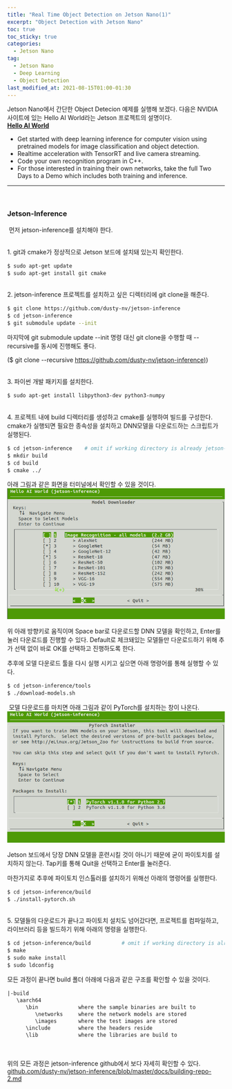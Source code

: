 ```yaml
---
title: "Real Time Object Detection on Jetson Nano(1)"
excerpt: "Object Detection with Jetson Nano"
toc: true
toc_sticky: true
categories:
  - Jetson Nano
tag:
  - Jetson Nano
  - Deep Learning
  - Object Detection
last_modified_at: 2021-08-15T01:00-01:30
---
```


Jetson Nano에서 간단한 Object Detecion 예제를 실행해 보겠다. 다음은 NVIDIA 사이트에 있는 Hello AI World라는 Jetson 프로젝트의 설명이다.
​
<br>**[Hello AI World](https://developer.nvidia.com/embedded/twodaystoademo#hello_ai_world)**
​
-   Get started with deep learning inference for computer vision using pretrained models for image classification and object detection.
-   Realtime acceleration with TensorRT and live camera streaming.
-   Code your own recognition program in C++.
-   For those interested in training their own networks, take the full Two Days to a Demo which includes both training and inference.

---
​
### Jetson-Inference
​
먼저 jetson-inference를 설치해야 한다.


<br>1\. git과 cmake가 정상적으로 Jetson 보드에 설치돼 있는지 확인한다.

``` bash
$ sudo apt-get update  
$ sudo apt-get install git cmake  
```

<br>2\. jetson-inference 프로젝트를 설치하고 싶은 디렉터리에 git clone을 해준다.

```bash
$ git clone https://github.com/dusty-nv/jetson-inference
$ cd jetson-inference
$ git submodule update --init
```

마지막에 git submodule update --init 명령 대신 git clone을 수행할 때 --recursive를 동시에 진행해도 좋다.

($ git clone --recursive [https://github.com/dusty-nv/jetson-inference)](https://github.com/dusty-nv/jetson-inference)) 

<br>3\. 파이썬 개발 패키지를 설치한다.

```bash
$ sudo apt-get install libpython3-dev python3-numpy
```

<br>4\. 프로젝트 내에 build 디렉터리를 생성하고 cmake를 실행하여 빌드를 구성한다. cmake가 실행되면 필요한 종속성을 설치하고 DNN모델을 다운로드하는 스크립트가 실행된다.

```bash
$ cd jetson-inference    # omit if working directory is already jetson-inference/ from above
$ mkdir build
$ cd build
$ cmake ../
```

아래 그림과 같은 화면을 터미널에서 확인할 수 있을 것이다.
​
![Real-Time-Object-Detection-on-Jetson-Nano(1)1](/assets/images/Real-Time-Object-Detection-on-Jetson-Nano(1)/Real-Time-Object-Detection-on-Jetson-Nano(1)1.jpg)

위 아래 방향키로 움직이며 Space bar로 다운로드할 DNN 모델을 확인하고, Enter를 눌러 다운로드를 진행할 수 있다. Default로 체크돼있는 모델들만 다운로드하기 위해 추가 선택 없이 바로 OK를 선택하고 진행하도록 한다.

추후에 모델 다운로드 툴을 다시 실행 시키고 싶으면 아래 명령어를 통해 실행할 수 있다.

```bash
$ cd jetson-inference/tools
$ ./download-models.sh
```
​
모델 다운로드를 마치면 아래 그림과 같이 PyTorch를 설치하는 창이 나온다.
​
![Real-Time-Object-Detection-on-Jetson-Nano(1)2](/assets/images/Real-Time-Object-Detection-on-Jetson-Nano(1)/Real-Time-Object-Detection-on-Jetson-Nano(1)2.jpg)

Jetson 보드에서 당장 DNN 모델을 훈련시킬 것이 아니기 때문에 굳이 파이토치를 설치하지 않는다. Tap키를 통해 Quit을 선택하고 Enter를 눌러준다.

마찬가지로 추후에 파이토치 인스톨러를 설치하기 위해선 아래의 명령어를 실행한다.

```bash
$ cd jetson-inference/build
$ ./install-pytorch.sh
```

<br>5\. 모델들의 다운로드가 끝나고 파이토치 설치도 넘어갔다면, 프로젝트를 컴파일하고, 라이브러리 등을 빌드하기 위해 아래의 명령을 실행한다.
​
```bash
$ cd jetson-inference/build          # omit if working directory is already build/ from above
$ make
$ sudo make install
$ sudo ldconfig
```

모든 과정이 끝나면 build 폴더 아래에 다음과 같은 구조를 확인할 수 있을 것이다.
​
```
|-build
   \aarch64
      \bin             where the sample binaries are built to
         \networks     where the network models are stored
         \images       where the test images are stored
      \include         where the headers reside
      \lib             where the libraries are build to
```
​
<br><br>위의 모든 과정은 jetson-inference github에서 보다 자세히 확인할 수 있다.
​
[github.com/dusty-nv/jetson-inference/blob/master/docs/building-repo-2.md](https://github.com/dusty-nv/jetson-inference/blob/master/docs/building-repo-2.md)
